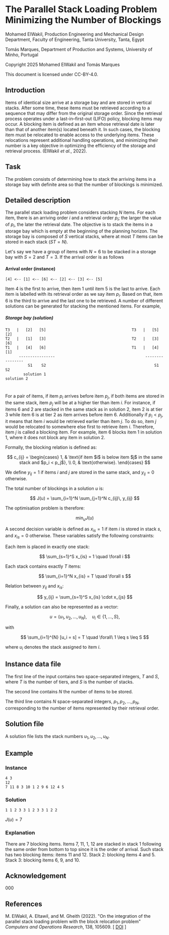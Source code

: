 <!--
SPDX-FileCopyrightText: 2025 Mohamed ElWakil <m.elwakil@f-eng.tanta.edu.eg>
SPDX-FileCopyrightText: 2025 Tomás Marques <tmarques0580@gmail.com>

SPDX-License-Identifier: CC-BY-4.0
-->

# The Parallel Stack Loading Problem Minimizing the Number of Blockings 

Mohamed ElWakil, Production Engineering and Mechanical Design Department, Faculty of Engineering, Tanta University, Tanta, Egypt 

Tomás Marques, Department of Production and Systems, University of Minho, Portugal

Copyright 2025 Mohamed ElWakil and Tomás Marques 

This document is licensed under CC-BY-4.0.

## Introduction

Items of identical size arrive at a storage bay and are stored in vertical stacks. After some time, these items must be retrieved according to a sequence that may differ 
from the original storage order. Since the retrieval process operates under a last-in–first-out (LIFO) policy, blocking items may occur. A blocking item is defined as an item whose 
retrieval date is later than that of another item(s) located beneath it. In such cases, the blocking item must be relocated to enable access to the underlying items. 
These relocations represent additional handling operations, and minimizing their number is a key objective in optimizing the efficiency of the storage and retrieval process. 
(ElWakil _et al._, 2022). 

## Task

The problem consists of determining how to stack the arriving items in a storage bay with definite area so that the number of blockings is minimized. 

## Detailed description

The parallel stack loading problem considers stacking $N$ items. For each item, there is an arriving order $i$ and a retrieval order $p_i$; the larger the value of $p_i$, the later 
the retrieval date. The objective is to stack the items in a storage bay which is empty at the beginning of the planning horizon. The storage bay is 
composed of $S$ vertical stacks, where at most $T$ items can be stored in each stack $(ST = N)$. 

Let's say we have a group of items with $N = 6$ to be stacked in a storage bay with $S = 2$ and $T = 3$. If the arrival order is as follows
#### Arrival order (instance) 
```
[4] <-- [1] <-- [6] <-- [2] <-- [3] <-- [5]
```
Item 4 is the first to arrive, then item 1 until item 5 is the last to arrive. Each item is labelled with its retrieval order as we say item $p_i$. Based on that, item 6 is the third to
arrive and the last one to be retrieved. A number of different solutions can be generated for stacking the mentioned items. For example, 

##### Storage bay (solution)
```
T3   |   [2]   [5]                                      T3   |   [5]   [2]
T2   |   [1]   [3]                                      T2   |   [3]   [6]
T1   |   [4]   [6]                                      T1   |   [4]   [1]
      ----------------                                        ----------------
          S1    S2                                                S1    S2
        solution 1                                             solution 2 
```
#

For a pair of items, if item $p_i$ arrives before item $p_j$, if both items are stored in the same stack, item $p_j$ will be at 
a higher tier than item $i$. For instance, if items 6 and 2 are stacked in the same stack as in solution 2, item 2 is at tier 3 while item 6 is at tier 2 as item arrives before 
item 6. Additionally if $p_i < p_j$, it means that item $i$ would be retrieved earlier than item $j$. To do so, item $j$ would be relocated to somewhere else
first to retrieve item $i$. Therefore, item $j$ is called a blocking item. For example, item 6 blocks item 1 in solution 1, where it does not block any item in solution 2.  

Formally, the blocking relation is defined as:

$$
c_{ij} =
\begin{cases}
1, & \text{if item $i$ is below item $j$ in the same stack and $p_i < p_j$}, \\
0, & \text{otherwise}.
\end{cases}
$$

We define $y_{ij} = 1$ if items $i$ and $j$ are stored in the same stack, and $y_{ij} = 0$ otherwise.

The total number of blockings in a solution $u$ is:

$$
J(u) = \sum_{i=1}^N \sum_{j=1}^N c_{ij}\, y_{ij}
$$

The optimisation problem is therefore:

$$
\min_{u} J(u)
$$

A second decision variable is defined as $x_{is} = 1$ if item $i$ is stored in stack $s$, and $x_{is} = 0$ otherwise. These variables satisfy the following constraints:

Each item is placed in exactly one stack:

$$
\sum_{s=1}^S x_{is} = 1 \quad \forall i
$$

Each stack contains exactly $T$ items:

$$
\sum_{i=1}^N x_{is} = T \quad \forall s
$$

Relation between $y_{ij}$ and $x_{is}$:

$$
y_{ij} = \sum_{s=1}^S x_{is} \cdot x_{js}
$$

Finally, a solution can also be represented as a vector:

$$
u = (u_1, u_2, \dots, u_N), \quad u_i \in \{1,\dots,S\},
$$

with

$$
\sum_{i=1}^{N} [u_i = s] = T \quad \forall\ 1 \leq s \leq S
$$

where $u_i$ denotes the stack assigned to item $i$.




## Instance data file

The first line of the input contains two space-separated integers, $T$ and
$S$, where $T$ is the number of tiers, and $S$ is the number of stacks.

The second line contains $N$ the number of items to be stored. 

The third line contains $N$ space-separated integers, $p_1, p_2, \dots, p_N$,
corresponding to the number of items represented by their retrieval order.

## Solution file

A solution file lists the stack numbers $u_1, u_2, \dots, u_N$.

## Example

### Instance

```
4 3
12
7 11 8 3 10 1 2 9 6 12 4 5 
```

### Solution

```
1 1 2 3 3 1 2 3 3 1 2 2 
```

$J(u) = 7$

### Explanation

There are $7$ blocking items. Items 7, 11, 1, 12 are stacked in stack 1 following the same order from bottom to top since it is the order of arrival. Such stack has two blocking
items: items 11 and 12. Stack 2: blocking items 4 and 5. Stack 3: blocking items 6, 9, and 10. 

## Acknowledgement

000

## References

M. ElWakil, A. Eltawil, and M. Gheith (2022). "On the integration of the parallel stack loading problem with the block relocation problem" *Computers and Operations Research*, 
138, 105609.
\[ [DOI](https://doi.org/10.1016/j.cor.2021.105609) \]

